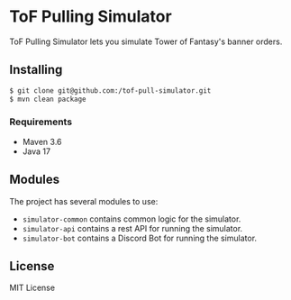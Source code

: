 # ToF Pulling Simulator

ToF Pulling Simulator lets you simulate Tower of Fantasy's banner orders.

## Installing

```bash
$ git clone git@github.com:/tof-pull-simulator.git
$ mvn clean package
```

### Requirements

 - Maven 3.6
 - Java 17

## Modules

The project has several modules to use:

- `simulator-common` contains common logic for the simulator.
- `simulator-api` contains a rest API for running the simulator.
- `simulator-bot` contains a Discord Bot for running the simulator.

## License

MIT License
